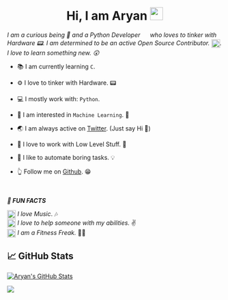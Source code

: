 <h1 align="center"> <b> Hi, I am Aryan</b> <img src="https://github.com/aaryanrr/aaryanrr/blob/main/wave.gif" width=30px></h1>

*I am a curious being 🤔 and a Python Developer <img src="https://upload.wikimedia.org/wikipedia/commons/thumb/c/c3/Python-logo-notext.svg/1200px-Python-logo-notext.svg.png" width="15" align=center> who loves to tinker with Hardware 📟. I am determined to be an active Open Source Contributor. <img src="https://cdn.dribbble.com/users/329931/screenshots/5794317/2019-01-06_10-13-15.2019-01-06_10_23_01.gif" width=20 height=20 align=center>. I love to learn something new. 😲*

- 📚 I am currently learning `C`. <img src="https://upload.wikimedia.org/wikipedia/commons/3/35/The_C_Programming_Language_logo.svg" width=15 align=center>
- ⚙  I love to tinker with Hardware. 📟
- 💻 I mostly work with: `Python`. <img src="https://upload.wikimedia.org/wikipedia/commons/thumb/c/c3/Python-logo-notext.svg/1200px-Python-logo-notext.svg.png" width=15 align=center>
- 🤩 I am interested in `Machine Learning`. 🎰
- 🌏 I am always active on [Twitter](https://twitter.com/Aryann_nnn). (Just say Hi 👋)
- 🔧 I love to work with Low Level Stuff. 📴
- 🧰 I like to automate boring tasks. 💡
  
- 👆 Follow me on [Github](https://github.com/aaryanrr). 😁

<br>

<b><i> 📢 FUN FACTS </i></b>
<br>

<img src="https://media.giphy.com/media/l4FGDXzlX3p5U9zJS/giphy.gif" width="20" align=center> *I love Music*. 🎶 
<br>
<img src="https://media.giphy.com/media/l4FGDXzlX3p5U9zJS/giphy.gif" width="20" align=center> *I love to help someone with my abilities.* ✌
<br>
<img src="https://media.giphy.com/media/l4FGDXzlX3p5U9zJS/giphy.gif" width="20" align=center> *I am a Fitness Freak.* 🏋️‍♂️
<br>


## &#x1f4c8; GitHub Stats


<a href="https://github.com/aaryanrr/aaryanrr">
  <img align="center" src="https://github-readme-stats.vercel.app/api?username=aaryanrr&show_icons=true&line_height=27&count_private=true&title_color=ffffff&text_color=c9cacc&icon_color=2bbc8a&bg_color=1d1f21" alt="Aryan's GitHub Stats" />
</a>

[![](https://img.shields.io/badge/Made%20With%20❤️%20By-aaryanrr-blue)](https://github.com/hastagAB)

